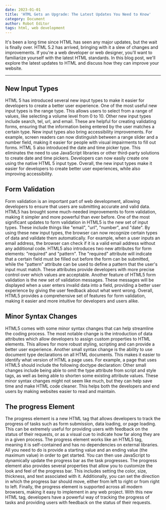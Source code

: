 ```yaml
---
date: 2023-01-01
title: 'HTML Gets an Upgrade: The Latest Updates You Need to Know'
category: Document
author: Robot Editor
tags: html, web development
---
```


It's been a long time since HTML has seen any major updates, but the wait is finally over. HTML 5.2 has arrived, bringing with it a slew of changes and improvements. If you're a web developer or web designer, you'll want to familiarize yourself with the latest HTML standards. In this blog post, we'll explore the latest updates to HTML and discuss how they can improve your website.

---

## New Input Types

HTML 5 has introduced several new input types to make it easier for developers to create a better user experience.
One of the most useful new input types is the range type. This allows users to select from a range of values, like selecting a volume level from 0 to 10. Other new input types include search, tel, url, and email. These are helpful for creating validating forms, ensuring that the information being entered by the user matches a certain type.
New input types also bring accessibility improvements. For example, screen readers can now distinguish between a range slider and a number field, making it easier for people with visual impairments to fill out forms.
HTML 5 also introduced the date and time picker type. This eliminates the need to use JavaScript libraries or other third-party solutions to create date and time pickers. Developers can now easily create one using the native HTML 5 input type.
Overall, the new input types make it easier for developers to create better user experiences, while also improving accessibility.

## Form Validation

Form validation is an important part of web development, allowing developers to ensure that users are submitting accurate and valid data. HTML5 has brought some much-needed improvements to form validation, making it simpler and more powerful than ever before.
One of the most significant updates to form validation in HTML5 is the new set of input types. These include things like "email", "url", "number", and "date". By using these new input types, the browser can now recognize certain types of data and validate them automatically. For example, when a user inputs an email address, the browser can check if it is a valid email address without any additional code.
HTML5 also introduces two new attributes for form elements: "required" and "pattern". The "required" attribute will indicate that a certain field must be filled out before the form can be submitted, while the "pattern" attribute can be used to define a pattern that the user's input must match. These attributes provide developers with more precise control over which values are acceptable.
Another feature of HTML5 form validation is the new set of validation messages. These messages will be displayed when a user enters invalid data into a field, providing a better user experience by giving the user feedback about what went wrong.
Overall, HTML5 provides a comprehensive set of features for form validation, making it easier and more intuitive for developers and users alike.

## Minor Syntax Changes

HTML5 comes with some minor syntax changes that can help streamline the coding process. The most notable change is the introduction of data attributes which allow developers to assign custom properties to HTML elements. This allows for more robust styling, scripting and can provide a better user experience.
Another small syntax change is the ability to use document type declarations on all HTML documents. This makes it easier to identify what version of HTML a page uses. For example, a page that uses HTML5 should include the following doctype declaration:
Other small changes include being able to omit the type attribute from script and style tags, as well as being able to shorten some existing attribute values.
These minor syntax changes might not seem like much, but they can help save time and make HTML code cleaner. This helps both the developers and end users by making websites easier to read and maintain.

## The progress Element

The progress element is a new HTML tag that allows developers to track the progress of tasks such as form submission, data loading, or page loading. This can be extremely useful for providing users with feedback on the status of their requests, or as a visual cue to indicate how far along they are in a given process.
The progress element works like an HTML5 tag, meaning it is self-contained and has no dependencies on external libraries. All you need to do is provide a starting value and an ending value (the maximum value) in order to get started. You can then use JavaScript to dynamically update the progress bar as the task progresses.
The progress element also provides several properties that allow you to customize the look and feel of the progress bar. This includes setting the color, size, thickness, and text associated with it. Additionally, you can set the direction in which the progress bar should move, either from left to right or from right to left.
Finally, the progress element is supported across all modern browsers, making it easy to implement in any web project. With this new HTML tag, developers have a powerful way of tracking the progress of tasks and providing users with feedback on the status of their requests.
